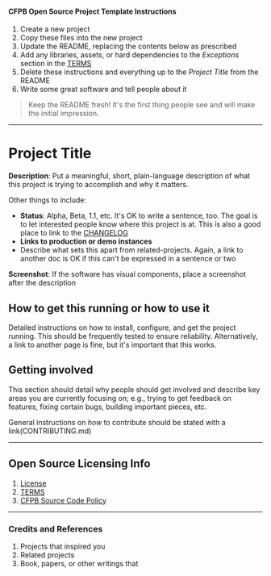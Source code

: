 #### CFPB Open Source Project Template Instructions

1. Create a new project
2. Copy these files into the new project
3. Update the README, replacing the contents below as prescribed
4. Add any libraries, assets, or hard dependencies to the _Exceptions_ section in the [TERMS](TERMS.md)
5. Delete these instructions and everything up to the _Project Title_ from the README
6. Write some great software and tell people about it

> Keep the README fresh! It's the first thing people see and will make the initial impression.

----

# Project Title

**Description**:  Put a meaningful, short, plain-language description of what 
this project is trying to accomplish and why it matters. 

Other things to include:

  - **Status**:  Alpha, Beta, 1.1, etc. It's OK to write a sentence, too.  The goal is to let interested people know where this project is at. This is also a good place to link to the [CHANGELOG](CHANGELOG.md)
  - **Links to production or demo instances**
  - Describe what sets this apart from related-projects. Again, a link to another doc is OK if this can't be expressed in a sentence or two


**Screenshot**: If the software has visual components, place a screenshot after the description


## How to get this running or how to use it

Detailed instructions on how to install, configure, and get the project running.
This should be frequently tested to ensure reliability. Alternatively, a link to 
another page is fine, but it's important that this works.


## Getting involved

This section should detail why people should get involved and describe key areas you are
currently focusing on; e.g., trying to get feedback on features, fixing certain bugs, building
important pieces, etc.  

General instructions on _how_ to contribute should be stated with a link(CONTRIBUTING.md) 


____

## Open Source Licensing Info
1. [License](LICENSE)
2. [TERMS](TERMS.md)
3. [CFPB Source Code Policy](http://github.com/cfpb/source-code-policy/)


----

### Credits and References

1. Projects that inspired you
2. Related projects
3. Book, papers, or other writings that



